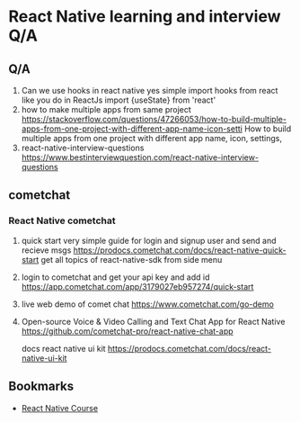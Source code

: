 # React Native learning and interview Q/A

## Q/A

1. Can we use hooks in react native
   yes simple import hooks from react like you do in ReactJs import {useState} from 'react'
2. how to make multiple apps from same project
   https://stackoverflow.com/questions/47266053/how-to-build-multiple-apps-from-one-project-with-different-app-name-icon-setti How to build multiple apps from one project with different app name, icon, settings,
3. react-native-interview-questions
   https://www.bestinterviewquestion.com/react-native-interview-questions

## cometchat

### React Native cometchat

1. quick start very simple guide for login and signup user and send and recieve msgs
   https://prodocs.cometchat.com/docs/react-native-quick-start get all topics of react-native-sdk from side menu
2. login to cometchat and get your api key and add id
   https://app.cometchat.com/app/3179027eb957274/quick-start
3. live web demo of comet chat
   https://www.cometchat.com/go-demo
4. Open-source Voice & Video Calling and Text Chat App for React Native
   https://github.com/cometchat-pro/react-native-chat-app

   docs
   react native ui kit
   https://prodocs.cometchat.com/docs/react-native-ui-kit

## Bookmarks

- [React Native Course](https://www.youtube.com/playlist?list=PLUU3EzfPr915BlSpth6nYLeUE7n0kD5Qn)
